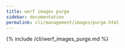 ```yaml
---
title: werf images purge
sidebar: documentation
permalink: cli/management/images/purge.html
---
```


{% include /cli/werf_images_purge.md %}
